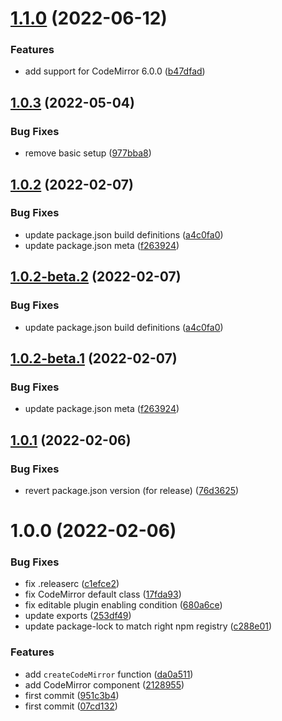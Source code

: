 # [1.1.0](https://github.com/riccardoperra/solid-codemirror/compare/v1.0.3...v1.1.0) (2022-06-12)


### Features

* add support for CodeMirror 6.0.0 ([b47dfad](https://github.com/riccardoperra/solid-codemirror/commit/b47dfad15a56325d70a35aa6de5ef54b66256312))

## [1.0.3](https://github.com/riccardoperra/solid-codemirror/compare/v1.0.2...v1.0.3) (2022-05-04)


### Bug Fixes

* remove basic setup ([977bba8](https://github.com/riccardoperra/solid-codemirror/commit/977bba8654a737ccb3d7ec9cecf8d9d516dfd9c7))

## [1.0.2](https://github.com/riccardoperra/solid-codemirror/compare/v1.0.1...v1.0.2) (2022-02-07)


### Bug Fixes

* update package.json build definitions ([a4c0fa0](https://github.com/riccardoperra/solid-codemirror/commit/a4c0fa0ba4a455852bc49bece599f083b22f75b7))
* update package.json meta ([f263924](https://github.com/riccardoperra/solid-codemirror/commit/f26392473194aa9fb19513c3dc88b519f3a82623))

## [1.0.2-beta.2](https://github.com/riccardoperra/solid-codemirror/compare/v1.0.2-beta.1...v1.0.2-beta.2) (2022-02-07)


### Bug Fixes

* update package.json build definitions ([a4c0fa0](https://github.com/riccardoperra/solid-codemirror/commit/a4c0fa0ba4a455852bc49bece599f083b22f75b7))

## [1.0.2-beta.1](https://github.com/riccardoperra/solid-codemirror/compare/v1.0.1...v1.0.2-beta.1) (2022-02-07)


### Bug Fixes

* update package.json meta ([f263924](https://github.com/riccardoperra/solid-codemirror/commit/f26392473194aa9fb19513c3dc88b519f3a82623))

## [1.0.1](https://github.com/riccardoperra/solid-codemirror/compare/v1.0.0...v1.0.1) (2022-02-06)


### Bug Fixes

* revert package.json version (for release) ([76d3625](https://github.com/riccardoperra/solid-codemirror/commit/76d36252e701b56640d50cb0502a3cfef3d4e999))

# 1.0.0 (2022-02-06)


### Bug Fixes

* fix .releaserc ([c1efce2](https://github.com/riccardoperra/solid-codemirror/commit/c1efce2d7808d5d94a7258c13fd167295af0c793))
* fix CodeMirror default class ([17fda93](https://github.com/riccardoperra/solid-codemirror/commit/17fda935137f5106013e71589afcbdc9bb34ae14))
* fix editable plugin enabling condition ([680a6ce](https://github.com/riccardoperra/solid-codemirror/commit/680a6ce20469e2d3410250bcbe47de031d064b92))
* update exports ([253df49](https://github.com/riccardoperra/solid-codemirror/commit/253df495e643ffcc59fe7045addc331f341dfa45))
* update package-lock to match right npm registry ([c288e01](https://github.com/riccardoperra/solid-codemirror/commit/c288e01f44a028e4e2fbff0c11a8db67ccd6fc9b))


### Features

* add `createCodeMirror` function ([da0a511](https://github.com/riccardoperra/solid-codemirror/commit/da0a5117a1a8bb5826bb5314305936b57d00944a))
* add CodeMirror component ([2128955](https://github.com/riccardoperra/solid-codemirror/commit/2128955458dc31a052c953959ac87243c1e2f8e3))
* first commit ([951c3b4](https://github.com/riccardoperra/solid-codemirror/commit/951c3b4b4ebce04b4588d31e9dc35d619e204c12))
* first commit ([07cd132](https://github.com/riccardoperra/solid-codemirror/commit/07cd132326aa8f59af4089a262ba588a3fcc4ca2))
